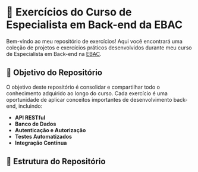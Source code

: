 # 🚀 Exercícios do Curso de Especialista em Back-end da EBAC

Bem-vindo ao meu repositório de exercícios! Aqui você encontrará uma coleção de projetos e exercícios práticos desenvolvidos durante meu curso de Especialista em Back-end na [EBAC](https://ebac.art.br/).

## 🎯 Objetivo do Repositório

O objetivo deste repositório é consolidar e compartilhar todo o conhecimento adquirido ao longo do curso. Cada exercício é uma oportunidade de aplicar conceitos importantes de desenvolvimento back-end, incluindo:

- **API RESTful**
- **Banco de Dados**
- **Autenticação e Autorização**
- **Testes Automatizados**
- **Integração Contínua**

## 📂 Estrutura do Repositório